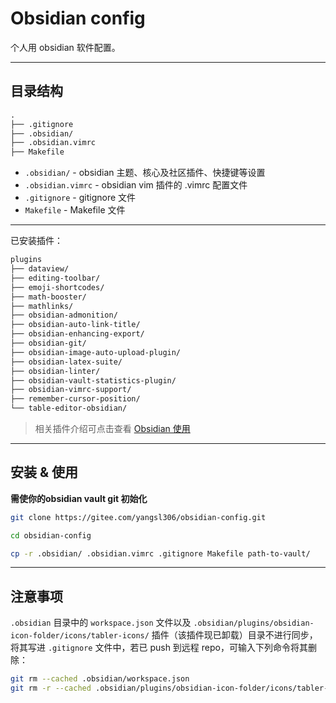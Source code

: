 # Obsidian config

个人用 obsidian 软件配置。

---

## 目录结构

```txt
.
├── .gitignore
├── .obsidian/
├── .obsidian.vimrc
├── Makefile
```

- `.obsidian/` - obsidian 主题、核心及社区插件、快捷键等设置
- `.obsidian.vimrc` - obsidian vim 插件的 .vimrc 配置文件
- `.gitignore` - gitignore 文件
- `Makefile` - Makefile 文件

---

已安装插件：

```txt
plugins
├── dataview/
├── editing-toolbar/
├── emoji-shortcodes/
├── math-booster/
├── mathlinks/
├── obsidian-admonition/
├── obsidian-auto-link-title/
├── obsidian-enhancing-export/
├── obsidian-git/
├── obsidian-image-auto-upload-plugin/
├── obsidian-latex-suite/
├── obsidian-linter/
├── obsidian-vault-statistics-plugin/
├── obsidian-vimrc-support/
├── remember-cursor-position/
└── table-editor-obsidian/
```

>相关插件介绍可点击查看 [Obsidian 使用](https://seekanotherland.xyz/hexo-demo/posts/4661.html)

---

## 安装 & 使用

**需使你的obsidian vault git 初始化**

```bash
git clone https://gitee.com/yangsl306/obsidian-config.git

cd obsidian-config

cp -r .obsidian/ .obsidian.vimrc .gitignore Makefile path-to-vault/
```

---

## 注意事项

`.obsidian` 目录中的 `workspace.json` 文件以及 `.obsidian/plugins/obsidian-icon-folder/icons/tabler-icons/` 插件（该插件现已卸载）目录不进行同步，将其写进 `.gitignore` 文件中，若已 push 到远程 repo，可输入下列命令将其删除：

```bash
git rm --cached .obsidian/workspace.json 
git rm -r --cached .obsidian/plugins/obsidian-icon-folder/icons/tabler-icons/
```
